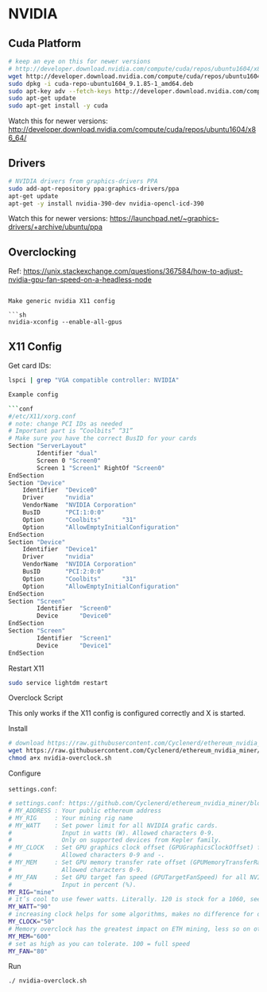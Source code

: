 # NVIDIA

## Cuda Platform

```sh
# keep an eye on this for newer versions
# http://developer.download.nvidia.com/compute/cuda/repos/ubuntu1604/x86_64/
wget http://developer.download.nvidia.com/compute/cuda/repos/ubuntu1604/x86_64/cuda-repo-ubuntu1604_9.1.85-1_amd64.deb
sudo dpkg -i cuda-repo-ubuntu1604_9.1.85-1_amd64.deb
sudo apt-key adv --fetch-keys http://developer.download.nvidia.com/compute/cuda/repos/ubuntu1604/x86_64/7fa2af80.pub
sudo apt-get update
sudo apt-get install -y cuda
```

Watch this for newer versions: http://developer.download.nvidia.com/compute/cuda/repos/ubuntu1604/x86_64/

## Drivers

```sh
# NVIDIA drivers from graphics-drivers PPA
sudo add-apt-repository ppa:graphics-drivers/ppa
apt-get update
apt-get -y install nvidia-390-dev nvidia-opencl-icd-390
```

Watch this for newer versions: https://launchpad.net/~graphics-drivers/+archive/ubuntu/ppa

## Overclocking

Ref: https://unix.stackexchange.com/questions/367584/how-to-adjust-nvidia-gpu-fan-speed-on-a-headless-node
```

Make generic nvidia X11 config

```sh
nvidia-xconfig --enable-all-gpus
```

## X11 Config

Get card IDs:

```sh
lspci | grep "VGA compatible controller: NVIDIA"

Example config

```conf
#/etc/X11/xorg.conf
# note: change PCI IDs as needed
# Important part is “Coolbits” “31”
# Make sure you have the correct BusID for your cards
Section "ServerLayout"
    	Identifier "dual"
    	Screen 0 "Screen0"
    	Screen 1 "Screen1" RightOf "Screen0"
EndSection
Section "Device"
	Identifier 	"Device0"
	Driver     	"nvidia"
	VendorName 	"NVIDIA Corporation"
	BusID      	"PCI:1:0:0"
	Option     	"Coolbits"   	"31"
	Option     	"AllowEmptyInitialConfiguration"
EndSection
Section "Device"
	Identifier 	"Device1"
	Driver     	"nvidia"
	VendorName 	"NVIDIA Corporation"
	BusID      	"PCI:2:0:0"
	Option     	"Coolbits"   	"31"
	Option     	"AllowEmptyInitialConfiguration"
EndSection
Section "Screen"
    	Identifier 	"Screen0"
    	Device     	"Device0"
EndSection
Section "Screen"
    	Identifier 	"Screen1"
    	Device     	"Device1"
EndSection
```

Restart X11

```sh
sudo service lightdm restart
```


Overclock Script

This only works if the X11 config is configured correctly and X is started.

Install

```sh
# download https://raw.githubusercontent.com/Cyclenerd/ethereum_nvidia_miner/master/files/nvidia-overclock.sh
wget https://raw.githubusercontent.com/Cyclenerd/ethereum_nvidia_miner/f42de74da4144c67a61926b8fb78124a6436db49/files/nvidia-overclock.sh
chmod a+x nvidia-overclock.sh
```
Configure

`settings.conf`:
```sh
# settings.conf: https://github.com/Cyclenerd/ethereum_nvidia_miner/blob/master/files/settings.conf
# MY_ADDRESS : Your public ethereum address
# MY_RIG     : Your mining rig name
# MY_WATT    : Set power limit for all NVIDIA grafic cards.
#              Input in watts (W). Allowed characters 0-9.
#              Only on supported devices from Kepler family.
# MY_CLOCK   : Set GPU graphics clock offset (GPUGraphicsClockOffset) for all NVIDIA grafic cards.
#              Allowed characters 0-9 and -.
# MY_MEM     : Set GPU memory transfer rate offset (GPUMemoryTransferRateOffset) for all NVIDIA grafic cards.
#              Allowed characters 0-9.
# MY_FAN     : Set GPU target fan speed (GPUTargetFanSpeed) for all NVIDIA grafic cards.
#              Input in percent (%).
MY_RIG="mine"
# it’s cool to use fewer watts. Literally. 120 is stock for a 1060, see how low you can go without crashing or losing hash rate.
MY_WATT="90"
# increasing clock helps for some algorithms, makes no difference for others.  If it doesn’t help hash rate, you can even go negative. -200 drops clocks by 200 from stock.
MY_CLOCK="50"
# Memory overclock has the greatest impact on ETH mining, less so on other algorithms. 600 usually works, see how high you can go. I have seen 1000 on some cards.
MY_MEM="600"
# set as high as you can tolerate. 100 = full speed
MY_FAN="80"	
```

Run

```sh
./ nvidia-overclock.sh
```
